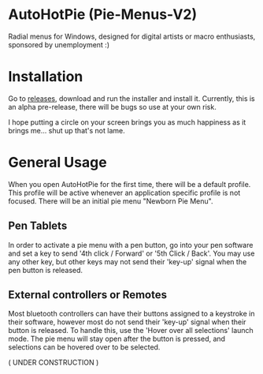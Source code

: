 # AutoHotPie (Pie-Menus-V2)

Radial menus for Windows, designed for digital artists or macro enthusiasts, sponsored by unemployment :)

# Installation

Go to [releases](https://github.com/dumbeau/AutoHotPie/releases), download and run the installer and install it.  Currently, this is an alpha pre-release, there will be bugs so use at your own risk.


I hope putting a circle on your screen brings you as much happiness as it brings me... shut up that's not lame.

# General Usage

When you open AutoHotPie for the first time, there will be a default profile.  This profile will be active whenever an application specific profile is not focused.  There will be an initial pie menu "Newborn Pie Menu".

## Pen Tablets
In order to activate a pie menu with a pen button, go into your pen software and set a key to send '4th click / Forward' or '5th Click / Back'.  You may use any other key, but other keys may not send their 'key-up' signal when the pen button is released.

## External controllers or Remotes
Most bluetooth controllers can have their buttons assigned to a keystroke in their software, however most do not send their 'key-up' signal when their button is released.  To handle this, use the 'Hover over all selections' launch mode.  The pie menu will stay open after the button is pressed, and selections can be hovered over to be selected.

( UNDER CONSTRUCTION )
